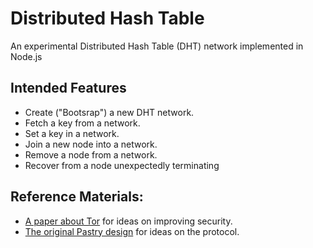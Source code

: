 # Distributed Hash Table
An experimental Distributed Hash Table (DHT) network implemented in Node.js

## Intended Features
- Create ("Bootsrap") a new DHT network.
- Fetch a key from a network.
- Set a key in a  network.
- Join a new node into a  network.
- Remove a node from a network.
- Recover from a node unexpectedly terminating

## Reference Materials:
- [A paper about Tor](docs/tor-design.pdf) for ideas on improving security.
- [The original Pastry design](docs/pastry.pdf) for ideas on the protocol.
